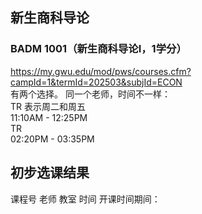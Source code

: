 ## 新生商科导论
### BADM 1001（新生商科导论I，1学分）  
https://my.gwu.edu/mod/pws/courses.cfm?campId=1&termId=202503&subjId=ECON  
有两个选择。  同一个老师，时间不一样：  
TR 表示周二和周五  
11:10AM - 12:25PM    
TR   
02:20PM - 03:35PM	  


## 初步选课结果
课程号 
老师 
教室 
时间 
开课时间期间：



